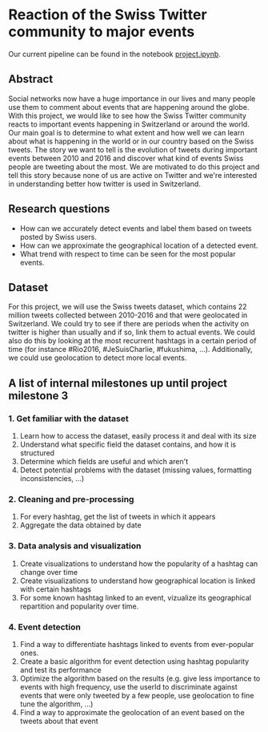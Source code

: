 # Reaction of the Swiss Twitter community to major events
Our current pipeline can be found in the notebook [project.ipynb](project.ipynb).

## Abstract
Social networks now have a huge importance in our lives and many people use them to comment about events that are happening around the globe. With this project, we would like to see how the Swiss Twitter community reacts to important events happening in Switzerland or around the world. Our main goal is to determine to what extent and how well we can learn about what is happening in the world or in our country based on the Swiss tweets. The story we want to tell is the evolution of tweets during important events between 2010 and 2016 and discover what kind of events Swiss people are tweeting about the most. We are motivated to do this project and tell this story because none of us are active on Twitter and we're interested in understanding better how twitter is used in Switzerland.

## Research questions
- How can we accurately detect events and label them based on tweets posted by Swiss users.
- How can we approximate the geographical location of a detected event.
- What trend with respect to time can be seen for the most popular events.

## Dataset
For this project, we will use the Swiss tweets dataset, which contains 22 million tweets collected between 2010-2016 and that were geolocated in Switzerland. We could try to see if there are periods when the activity on twitter is higher than usually and if so, link them to actual events. We could also do this by looking at the most recurrent hashtags in a certain period of time (for instance #Rio2016, #JeSuisCharlie, #fukushima, ...). Additionally, we could use geolocation to detect more local events.

## A list of internal milestones up until project milestone 3
### 1. Get familiar with the dataset 
1. Learn how to access the dataset, easily process it and deal with its size
2. Understand what specific field the dataset contains, and how it is structured
3. Determine which fields are useful and which aren't
4. Detect potential problems with the dataset (missing values, formatting inconsistencies, ...)

### 2. Cleaning and pre-processing
1. For every hashtag, get the list of tweets in which it appears
2. Aggregate the data obtained by date

### 3. Data analysis and visualization
1. Create visualizations to understand how the popularity of a hashtag can change over time
2. Create visualizations to understand how geographical location is linked with certain hashtags
3. For some known hashtag linked to an event, vizualize its geographical repartition and popularity over time.

### 4. Event detection
1. Find a way to differentiate hashtags linked to events from ever-popular ones.
2. Create a basic algorithm for event detection using hashtag popularity and test its performance
3. Optimize the algorithm based on the results (e.g. give less importance to events with high frequency, use the userId to discriminate against events that were only tweeted by a few people, use geolocation to fine tune the algorithm, ...)
4. Find a way to approximate the geolocation of an event based on the tweets about that event
